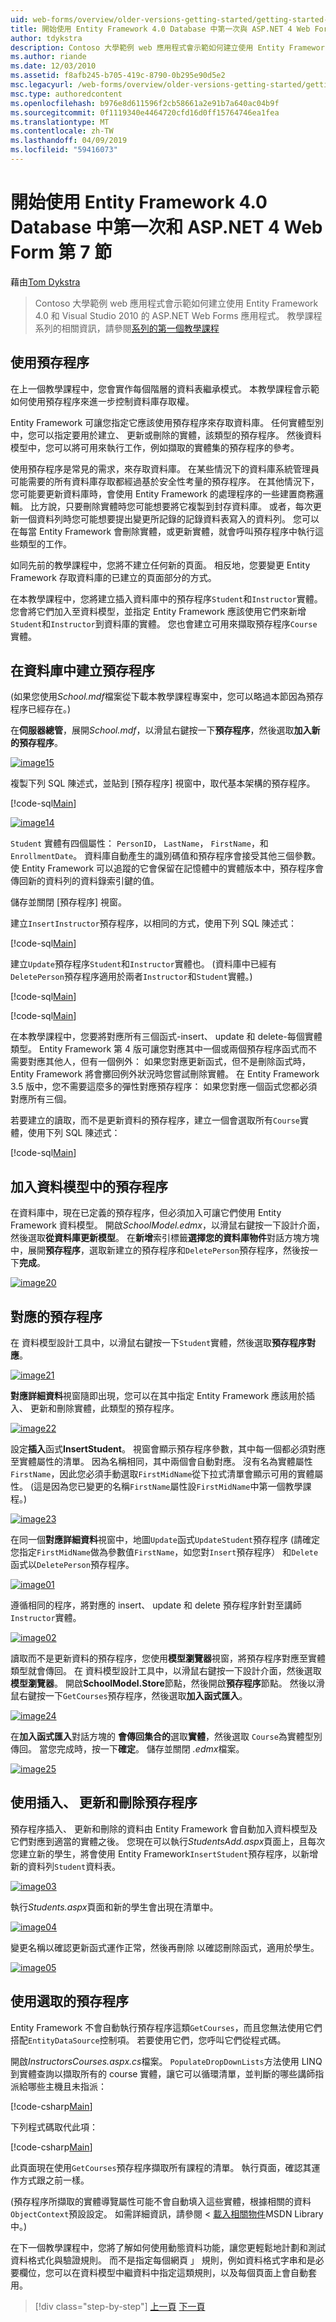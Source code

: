 ```yaml
---
uid: web-forms/overview/older-versions-getting-started/getting-started-with-ef/the-entity-framework-and-aspnet-getting-started-part-7
title: 開始使用 Entity Framework 4.0 Database 中第一次與 ASP.NET 4 Web Form-第 7 |Microsoft Docs
author: tdykstra
description: Contoso 大學範例 web 應用程式會示範如何建立使用 Entity Framework 的 ASP.NET Web Forms 應用程式。 範例應用程式是...
ms.author: riande
ms.date: 12/03/2010
ms.assetid: f8afb245-b705-419c-8790-0b295e90d5e2
msc.legacyurl: /web-forms/overview/older-versions-getting-started/getting-started-with-ef/the-entity-framework-and-aspnet-getting-started-part-7
msc.type: authoredcontent
ms.openlocfilehash: b976e8d611596f2cb58661a2e91b7a640ac04b9f
ms.sourcegitcommit: 0f1119340e4464720cfd16d0ff15764746ea1fea
ms.translationtype: MT
ms.contentlocale: zh-TW
ms.lasthandoff: 04/09/2019
ms.locfileid: "59416073"
---
```

# <a name="getting-started-with-entity-framework-40-database-first-and-aspnet-4-web-forms---part-7"></a>開始使用 Entity Framework 4.0 Database 中第一次和 ASP.NET 4 Web Form 第 7 節

藉由[Tom Dykstra](https://github.com/tdykstra)

> Contoso 大學範例 web 應用程式會示範如何建立使用 Entity Framework 4.0 和 Visual Studio 2010 的 ASP.NET Web Forms 應用程式。 教學課程系列的相關資訊，請參閱[系列的第一個教學課程](the-entity-framework-and-aspnet-getting-started-part-1.md)


## <a name="using-stored-procedures"></a>使用預存程序

在上一個教學課程中，您會實作每個階層的資料表繼承模式。 本教學課程會示範如何使用預存程序來進一步控制資料庫存取權。

Entity Framework 可讓您指定它應該使用預存程序來存取資料庫。 任何實體型別中，您可以指定要用於建立、 更新或刪除的實體，該類型的預存程序。 然後資料模型中，您可以將可用來執行工作，例如擷取的實體集的預存程序的參考。

使用預存程序是常見的需求，來存取資料庫。 在某些情況下的資料庫系統管理員可能需要的所有資料庫存取都經過基於安全性考量的預存程序。 在其他情況下，您可能要更新資料庫時，會使用 Entity Framework 的處理程序的一些建置商務邏輯。 比方說，只要刪除實體時您可能想要將它複製到封存資料庫。 或者，每次更新一個資料列時您可能想要提出變更所記錄的記錄資料表寫入的資料列。 您可以在每當 Entity Framework 會刪除實體，或更新實體，就會呼叫預存程序中執行這些類型的工作。

如同先前的教學課程中，您將不建立任何新的頁面。 相反地，您要變更 Entity Framework 存取資料庫的已建立的頁面部分的方式。

在本教學課程中，您將建立插入資料庫中的預存程序`Student`和`Instructor`實體。 您會將它們加入至資料模型，並指定 Entity Framework 應該使用它們來新增`Student`和`Instructor`到資料庫的實體。 您也會建立可用來擷取預存程序`Course`實體。

## <a name="creating-stored-procedures-in-the-database"></a>在資料庫中建立預存程序

(如果您使用*School.mdf*檔案從下載本教學課程專案中，您可以略過本節因為預存程序已經存在。)

在**伺服器總管**，展開*School.mdf*，以滑鼠右鍵按一下**預存程序**，然後選取**加入新的預存程序**。

[![image15](the-entity-framework-and-aspnet-getting-started-part-7/_static/image2.png)](the-entity-framework-and-aspnet-getting-started-part-7/_static/image1.png)

複製下列 SQL 陳述式，並貼到 [預存程序] 視窗中，取代基本架構的預存程序。

[!code-sql[Main](the-entity-framework-and-aspnet-getting-started-part-7/samples/sample1.sql)]

[![image14](the-entity-framework-and-aspnet-getting-started-part-7/_static/image4.png)](the-entity-framework-and-aspnet-getting-started-part-7/_static/image3.png)

`Student` 實體有四個屬性： `PersonID`， `LastName`， `FirstName`，和`EnrollmentDate`。 資料庫自動產生的識別碼值和預存程序會接受其他三個參數。 使 Entity Framework 可以追蹤的它會保留在記憶體中的實體版本中，預存程序會傳回新的資料列的資料錄索引鍵的值。

儲存並關閉 [預存程序] 視窗。

建立`InsertInstructor`預存程序，以相同的方式，使用下列 SQL 陳述式：

[!code-sql[Main](the-entity-framework-and-aspnet-getting-started-part-7/samples/sample2.sql)]

建立`Update`預存程序`Student`和`Instructor`實體也。 (資料庫中已經有`DeletePerson`預存程序適用於兩者`Instructor`和`Student`實體。)

[!code-sql[Main](the-entity-framework-and-aspnet-getting-started-part-7/samples/sample3.sql)]

[!code-sql[Main](the-entity-framework-and-aspnet-getting-started-part-7/samples/sample4.sql)]

在本教學課程中，您要將對應所有三個函式-insert、 update 和 delete-每個實體類型。 Entity Framework 第 4 版可讓您對應其中一個或兩個預存程序函式而不需要對應其他人，但有一個例外： 如果您對應更新函式，但不是刪除函式時，Entity Framework 將會擲回例外狀況時您嘗試刪除實體。 在 Entity Framework 3.5 版中，您不需要這麼多的彈性對應預存程序： 如果您對應一個函式您都必須對應所有三個。

若要建立的讀取，而不是更新資料的預存程序，建立一個會選取所有`Course`實體，使用下列 SQL 陳述式：

[!code-sql[Main](the-entity-framework-and-aspnet-getting-started-part-7/samples/sample5.sql)]

## <a name="adding-the-stored-procedures-to-the-data-model"></a>加入資料模型中的預存程序

在資料庫中，現在已定義的預存程序，但必須加入可讓它們使用 Entity Framework 資料模型。 開啟*SchoolModel.edmx*，以滑鼠右鍵按一下設計介面，然後選取**從資料庫更新模型**。 在**新增**索引標籤**選擇您的資料庫物件**對話方塊方塊中，展開**預存程序**，選取新建立的預存程序和`DeletePerson`預存程序，然後按一下**完成**。

[![image20](the-entity-framework-and-aspnet-getting-started-part-7/_static/image6.png)](the-entity-framework-and-aspnet-getting-started-part-7/_static/image5.png)

## <a name="mapping-the-stored-procedures"></a>對應的預存程序

在 資料模型設計工具中，以滑鼠右鍵按一下`Student`實體，然後選取**預存程序對應**。

[![image21](the-entity-framework-and-aspnet-getting-started-part-7/_static/image8.png)](the-entity-framework-and-aspnet-getting-started-part-7/_static/image7.png)

**對應詳細資料**視窗隨即出現，您可以在其中指定 Entity Framework 應該用於插入、 更新和刪除實體，此類型的預存程序。

[![image22](the-entity-framework-and-aspnet-getting-started-part-7/_static/image10.png)](the-entity-framework-and-aspnet-getting-started-part-7/_static/image9.png)

設定**插入**函式**InsertStudent**。 視窗會顯示預存程序參數，其中每一個都必須對應至實體屬性的清單。 因為名稱相同，其中兩個會自動對應。 沒有名為實體屬性`FirstName`，因此您必須手動選取`FirstMidName`從下拉式清單會顯示可用的實體屬性。 (這是因為您已變更的名稱`FirstName`屬性設`FirstMidName`中第一個教學課程。)

[![image23](the-entity-framework-and-aspnet-getting-started-part-7/_static/image12.png)](the-entity-framework-and-aspnet-getting-started-part-7/_static/image11.png)

在同一個**對應詳細資料**視窗中，地圖`Update`函式`UpdateStudent`預存程序 (請確定您指定`FirstMidName`做為參數值`FirstName`，如您對`Insert`預存程序） 和`Delete`函式以`DeletePerson`預存程序。

[![image01](the-entity-framework-and-aspnet-getting-started-part-7/_static/image14.png)](the-entity-framework-and-aspnet-getting-started-part-7/_static/image13.png)

遵循相同的程序，將對應的 insert、 update 和 delete 預存程序針對至講師`Instructor`實體。

[![image02](the-entity-framework-and-aspnet-getting-started-part-7/_static/image16.png)](the-entity-framework-and-aspnet-getting-started-part-7/_static/image15.png)

讀取而不是更新資料的預存程序，您使用**模型瀏覽器**視窗，將預存程序對應至實體類型就會傳回。 在 資料模型設計工具中，以滑鼠右鍵按一下設計介面，然後選取**模型瀏覽器**。 開啟**SchoolModel.Store**節點，然後開啟**預存程序**節點。 然後以滑鼠右鍵按一下`GetCourses`預存程序，然後選取**加入函式匯入**。

[![image24](the-entity-framework-and-aspnet-getting-started-part-7/_static/image18.png)](the-entity-framework-and-aspnet-getting-started-part-7/_static/image17.png)

在**加入函式匯入**對話方塊的 **會傳回集合的**選取**實體**，然後選取 `Course`為實體型別傳回。 當您完成時，按一下**確定**。 儲存並關閉 *.edmx*檔案。

[![image25](the-entity-framework-and-aspnet-getting-started-part-7/_static/image20.png)](the-entity-framework-and-aspnet-getting-started-part-7/_static/image19.png)

## <a name="using-insert-update-and-delete-stored-procedures"></a>使用插入、 更新和刪除預存程序

預存程序插入、 更新和刪除的資料由 Entity Framework 會自動加入資料模型及它們對應到適當的實體之後。 您現在可以執行*StudentsAdd.aspx*頁面上，且每次您建立新的學生，將會使用 Entity Framework`InsertStudent`預存程序，以新增新的資料列`Student`資料表。

[![image03](the-entity-framework-and-aspnet-getting-started-part-7/_static/image22.png)](the-entity-framework-and-aspnet-getting-started-part-7/_static/image21.png)

執行*Students.aspx*頁面和新的學生會出現在清單中。

[![image04](the-entity-framework-and-aspnet-getting-started-part-7/_static/image24.png)](the-entity-framework-and-aspnet-getting-started-part-7/_static/image23.png)

變更名稱以確認更新函式運作正常，然後再刪除 以確認刪除函式，適用於學生。

[![image05](the-entity-framework-and-aspnet-getting-started-part-7/_static/image26.png)](the-entity-framework-and-aspnet-getting-started-part-7/_static/image25.png)

## <a name="using-select-stored-procedures"></a>使用選取的預存程序

Entity Framework 不會自動執行預存程序這類`GetCourses`，而且您無法使用它們搭配`EntityDataSource`控制項。 若要使用它們，您呼叫它們從程式碼。

開啟*InstructorsCourses.aspx.cs*檔案。 `PopulateDropDownLists`方法使用 LINQ 到實體查詢以擷取所有的 course 實體，讓它可以循環清單，並判斷的哪些講師指派給哪些主機且未指派：

[!code-csharp[Main](the-entity-framework-and-aspnet-getting-started-part-7/samples/sample6.cs)]

下列程式碼取代此項：

[!code-csharp[Main](the-entity-framework-and-aspnet-getting-started-part-7/samples/sample7.cs)]

此頁面現在使用`GetCourses`預存程序擷取所有課程的清單。 執行頁面，確認其運作方式跟之前一樣。

(預存程序所擷取的實體導覽屬性可能不會自動填入這些實體，根據相關的資料`ObjectContext`預設設定。 如需詳細資訊，請參閱 <<c0> [ 載入相關物件](https://msdn.microsoft.com/library/bb896272.aspx)MSDN Library 中。)

在下一個教學課程中，您將了解如何使用動態資料功能，讓您更輕鬆地計劃和測試資料格式化與驗證規則。 而不是指定每個網頁 」 規則，例如資料格式字串和是必要欄位，您可以在資料模型中繼資料中指定這類規則，以及每個頁面上會自動套用。

> [!div class="step-by-step"]
> [上一頁](the-entity-framework-and-aspnet-getting-started-part-6.md)
> [下一頁](the-entity-framework-and-aspnet-getting-started-part-8.md)
